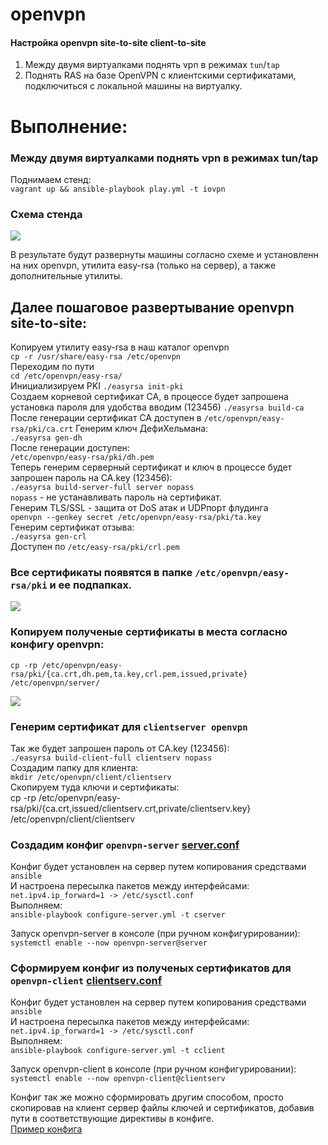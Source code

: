 # openvpn
#### Настройка openvpn site-to-site client-to-site

1. Между двумя виртуалками поднять vpn в режимах `tun`/`tap`
2. Поднять RAS на базе OpenVPN с клиентскими сертификатами, подключиться с локальной машины на виртуалку.

# Выполнение:
### Между двумя виртуалками поднять vpn в режимах tun/tap
Поднимаем стенд: \
`vagrant up && ansible-playbook play.yml -t iovpn`
### Схема стенда
![](https://github.com/vedoff/openvpn/blob/main/pict/Screenshot%20from%202022-03-29%2015-18-58.png)

В результате будут развернуты машины согласно схеме и установленн на них openvpn, утилита easy-rsa (только на сервер), а также дополнительные утилиты.

## Далее пошаговое развертывание openvpn site-to-site:
Копируем утилиту easy-rsa в наш каталог openvpn \
`cp -r /usr/share/easy-rsa /etc/openvpn` \
Переходим по пути \
`cd /etc/openvpn/easy-rsa/` \
Инициализируем PKI
`./easyrsa init-pki`\
Создаем корневой сертификат CA, в процессе будет запрошена установка пароля для удобства вводим (123456)
`./easyrsa build-ca` \
После генерации сертификат CA доступен в
`/etc/openvpn/easy-rsa/pki/ca.crt`
Генерим ключ ДефиХельмана: \
`./easyrsa gen-dh` \
После генерации доступен: \
`/etc/openvpn/easy-rsa/pki/dh.pem` \
Теперь генерим серверный сертификат и ключ в процессе будет запрошен пароль на CA.key (123456): \
`./easyrsa build-server-full server nopass` \
`nopass` - не устанавливать пароль на сертификат. \
Генерим TLS/SSL - защита от DoS атак и UDPпорт флудинга \
`openvpn --genkey secret /etc/openvpn/easy-rsa/pki/ta.key` \
Генерим сертификат отзыва: \
`./easyrsa gen-crl` \
Доступен по `/etc/easy-rsa/pki/crl.pem` 
### Все сертификаты появятся в папкe `/etc/openvpn/easy-rsa/pki` и ее подпапках.
![](https://github.com/vedoff/openvpn/blob/main/pict/Screenshot%20from%202022-03-29%2017-53-24.png)
### Копируем полученые сертификаты в места согласно конфигу openvpn: 
`cp -rp /etc/openvpn/easy-rsa/pki/{ca.crt,dh.pem,ta.key,crl.pem,issued,private} /etc/openvpn/server/` 

![](https://github.com/vedoff/openvpn/blob/main/pict/Screenshot%20from%202022-03-29%2016-40-03.png)

### Генерим сертификат для `clientserver openvpn` 
Так же будет запрошен пароль от CA.key (123456): \
`./easyrsa build-client-full clientserv nopass` \
Создадим папку для клиента: \
`mkdir /etc/openvpn/client/clientserv` \
Скопируем туда ключи и сертификаты: \
cp -rp /etc/openvpn/easy-rsa/pki/{ca.crt,issued/clientserv.crt,private/clientserv.key} /etc/openvpn/client/clientserv
### Создадим конфиг `openvpn-server` [server.conf](https://github.com/vedoff/openvpn/blob/main/roles/ovpn/templates/server.conf.j2) 
Конфиг будет установлен на сервер путем копирования средствами `ansible` \
И настроена пересылка пакетов между интерфейсами: \
`net.ipv4.ip_forward=1 -> /etc/sysctl.conf` \
Выполняем: \
`ansible-playbook configure-server.yml -t cserver` 

Запуск openvpn-server в консоле (при ручном конфигурировании): \
`systemctl enable --now openvpn-server@server`
### Сформируем конфиг из полученых сертификатов для `openvpn-client` [clientserv.conf](https://github.com/vedoff/openvpn/blob/main/roles/ovpn/templates/clientserv.conf.j2)
Конфиг будет установлен на сервер путем копирования средствами `ansible` \
И настроена пересылка пакетов между интерфейсами: \
`net.ipv4.ip_forward=1 -> /etc/sysctl.conf` \
Выполняем: \
`ansible-playbook configure-server.yml -t cclient` 

Запуск openvpn-client в консоле (при ручном конфигурировании): \
`systemctl enable --now openvpn-client@clientserv`

Конфиг так же можно сформировать другим способом, просто скопировав на клиент сервер файлы ключей и сертификатов, добавив пути в соответствующие директивы в конфиге. \
[Пример конфига](https://github.com/vedoff/openvpn/blob/main/roles/ovpn/files/clientserv.conf.example)
